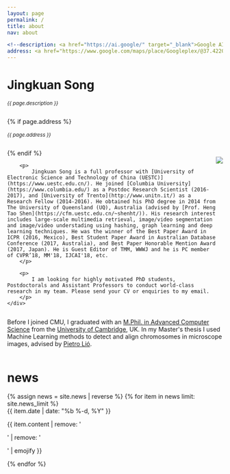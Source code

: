 ```yaml
---
layout: page
permalink: /
title: about
nav: about

<!--description: <a href="https://ai.google/" target="_blank">Google AI</a> -->
address: <a href="https://www.google.com/maps/place/Googleplex/@37.4220656,-122.0862837,17z/data=!3m1!4b1!4m5!3m4!1s0x808fba02425dad8f:0x6c296c66619367e0!8m2!3d37.4220656!4d-122.0840897" class="page-description" target="_blank">Googleplex, Mountain View, California, USA </a>
---
```


<div class="col p-0 pt-4 pb-4">
  <h1 class="pb-3 title text-left font-weight-bold">Jingkuan Song</h1>
  <h6 class="m-0 mb-2" style="font-size: 0.83em;">{{ page.description }}</h6>
  {% if page.address %}
      <h6 class="m-0 mb-2" style="font-size: 0.83em;">{{ page.address }}</h6>
  {% endif %}
</div>

<!-- Introduction -->

<div style="display: flex; flex-wrap: wrap;">
    <div class="text-justify p-0">
        <div class="col-xs-12 col-sm-6 p-0 pt-2 pb-sm-2 pb-4 pl-sm-4 text-center" style="float: right;">
          <img class="profile-img img-responsive" src="{{ 'prof_pic.jpg' | prepend: '/assets/img/' | prepend: site.baseurl | prepend: site.url }}">
        </div>

        <p>
            Jingkuan Song is a full professor with [University of Electronic Science and Technology of China (UESTC)](https://www.uestc.edu.cn/). He joined [Columbia University](https://www.columbia.edu/) as a Postdoc Research Scientist (2016-2017), and [University of Trento](http://www.unitn.it/) as a Research Fellow (2014-2016). He obtained his PhD degree in 2014 from The University of Queensland (UQ), Australia (advised by [Prof. Heng Tao Shen](https://cfm.uestc.edu.cn/~shenht/)). His research interest includes large-scale multimedia retrieval, image/video segmentation and image/video understading using hashing, graph learning and deep learning techniques. He was the winner of the Best Paper Award in ICPR (2016, Mexico), Best Student Paper Award in Australian Database Conference (2017, Australia), and Best Paper Honorable Mention Award (2017, Japan). He is Guest Editor of TMM, WWWJ and he is PC member of CVPR’18, MM'18, IJCAI'18, etc.
        </p>
        
        <p>
            I am looking for highly motivated PhD students, Postdoctorals and Assistant Professors to conduct world-class research in my team. Please send your CV or enquiries to my email.
        </p>
    </div>
</div>

<div class="col text-justify p-0">
    <p>
        Before I joined CMU, I graduated with an <a href="https://www.cst.cam.ac.uk/admissions/acs" target="_blank">M.Phil. in Advanced Computer Science</a>
        from the <a href="https://www.cam.ac.uk/" target="_blank">University of Cambridge</a>, UK.
        In my Master's thesis I used Machine Learning methods to detect and align chromosomes in microscope images,
        advised by <a href="https://www.cl.cam.ac.uk/~pl219/" target="_blank">Pietro Lió</a>.
    </p>
</div>

<!-- News -->
<div class="news mt-3 p-0">
  <h1 class="title mb-4 p-0">news</h1>
  {% assign news = site.news | reverse %}
  {% for item in news limit: site.news_limit %}
    <div class="row p-0">
      <div class="col-sm-2 p-0">
        <span class="badge light-green darken-1 font-weight-bold text-uppercase align-middle date ml-3">
          {{ item.date | date: "%b %-d, %Y" }}
        </span>
      </div>
      <div class="col-sm-10 mt-2 mt-sm-0 ml-3 ml-md-0 p-0 font-weight-light text">
        <p>{{ item.content | remove: '<p>' | remove: '</p>' | emojify }}</p>
      </div>
    </div>
  {% endfor %}
</div>
